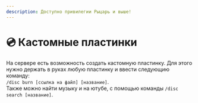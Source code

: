 ```yaml
---
description: Доступно привилегии Рыцарь и выше!
---
```


# 💿 Кастомные пластинки

На сервере есть возможность создать кастомную пластинку. Для этого нужно держать в руках любую пластинку и ввести следующию команду: \
`/disc burn [ссылка на файл] [название]`. \
Также можно найти музыку и на ютубе, с помощью команды `/disc search [название]`.
